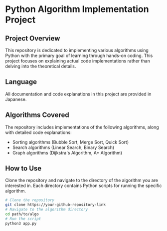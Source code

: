 # Python Algorithm Implementation Project

## Project Overview
This repository is dedicated to implementing various algorithms using Python with the primary goal of learning through hands-on coding. This project focuses on explaining actual code implementations rather than delving into the theoretical details.

## Language
All documentation and code explanations in this project are provided in Japanese.

## Algorithms Covered
The repository includes implementations of the following algorithms, along with detailed code explanations:
- Sorting algorithms (Bubble Sort, Merge Sort, Quick Sort)
- Search algorithms (Linear Search, Binary Search)
- Graph algorithms (Dijkstra's Algorithm, A* Algorithm)

## How to Use
Clone the repository and navigate to the directory of the algorithm you are interested in. Each directory contains Python scripts for running the specific algorithm.

```bash
# Clone the repository
git clone https://your-github-repository-link
# Navigate to the algorithm directory
cd path/to/algo
# Run the script
python3 app.py
